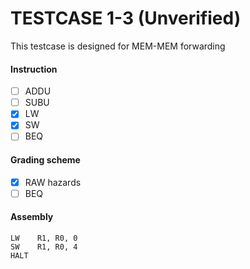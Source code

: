 # TESTCASE 1-3 (Unverified)

This testcase is designed for MEM-MEM forwarding

#### Instruction
- [ ] ADDU
- [ ] SUBU
- [x] LW
- [x] SW
- [ ] BEQ

#### Grading scheme
- [x] RAW hazards
- [ ] BEQ

#### Assembly
```
LW    R1, R0, 0
SW    R1, R0, 4
HALT
```